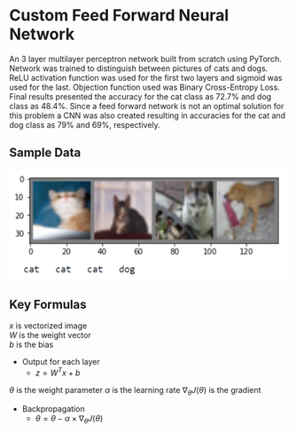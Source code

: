 # Custom Feed Forward Neural Network
An 3 layer multilayer perceptron network built from scratch using PyTorch. Network was trained to distinguish between pictures of cats and dogs. ReLU activation function was used for the first two layers and sigmoid was used for the last. Objection function used was Binary Cross-Entropy Loss. Final results presented the accuracy for the cat class as 72.7% and dog class as 48.4%.
Since a feed forward network is not an optimal solution for this problem a CNN was also created resulting in accuracies for the cat and dog class as 79% and 69%, respectively.

## Sample Data
![](https://github.com/thomasdurkin/Custom-Feed-Forward-Network/blob/master/Sample%20of%20Data.PNG)

## Key Formulas
$x$ is vectorized image</br>
$W$ is the weight vector</br>
$b$ is the bias
- Output for each layer
  - $z = W^Tx + b$


$\theta$ is the weight parameter
$\alpha$ is the learning rate
$\nabla_\theta J(\theta)$ is the gradient
- Backpropagation 
  -   $\theta = \theta -  \alpha \times \nabla_\theta J(\theta)$
